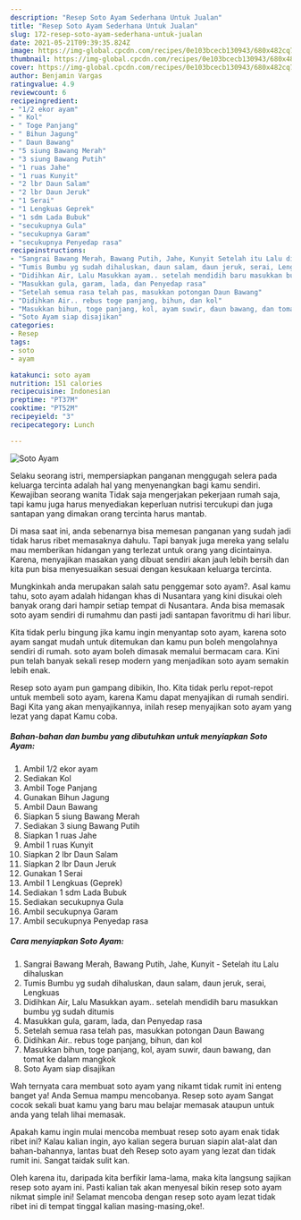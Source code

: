 ```yaml
---
description: "Resep Soto Ayam Sederhana Untuk Jualan"
title: "Resep Soto Ayam Sederhana Untuk Jualan"
slug: 172-resep-soto-ayam-sederhana-untuk-jualan
date: 2021-05-21T09:39:35.824Z
image: https://img-global.cpcdn.com/recipes/0e103bcecb130943/680x482cq70/soto-ayam-foto-resep-utama.jpg
thumbnail: https://img-global.cpcdn.com/recipes/0e103bcecb130943/680x482cq70/soto-ayam-foto-resep-utama.jpg
cover: https://img-global.cpcdn.com/recipes/0e103bcecb130943/680x482cq70/soto-ayam-foto-resep-utama.jpg
author: Benjamin Vargas
ratingvalue: 4.9
reviewcount: 6
recipeingredient:
- "1/2 ekor ayam"
- " Kol"
- " Toge Panjang"
- " Bihun Jagung"
- " Daun Bawang"
- "5 siung Bawang Merah"
- "3 siung Bawang Putih"
- "1 ruas Jahe"
- "1 ruas Kunyit"
- "2 lbr Daun Salam"
- "2 lbr Daun Jeruk"
- "1 Serai"
- "1 Lengkuas Geprek"
- "1 sdm Lada Bubuk"
- "secukupnya Gula"
- "secukupnya Garam"
- "secukupnya Penyedap rasa"
recipeinstructions:
- "Sangrai Bawang Merah, Bawang Putih, Jahe, Kunyit Setelah itu Lalu dihaluskan"
- "Tumis Bumbu yg sudah dihaluskan, daun salam, daun jeruk, serai, Lengkuas"
- "Didihkan Air, Lalu Masukkan ayam.. setelah mendidih baru masukkan bumbu yg sudah ditumis"
- "Masukkan gula, garam, lada, dan Penyedap rasa"
- "Setelah semua rasa telah pas, masukkan potongan Daun Bawang"
- "Didihkan Air.. rebus toge panjang, bihun, dan kol"
- "Masukkan bihun, toge panjang, kol, ayam suwir, daun bawang, dan tomat ke dalam mangkok"
- "Soto Ayam siap disajikan"
categories:
- Resep
tags:
- soto
- ayam

katakunci: soto ayam 
nutrition: 151 calories
recipecuisine: Indonesian
preptime: "PT37M"
cooktime: "PT52M"
recipeyield: "3"
recipecategory: Lunch

---
```



![Soto Ayam](https://img-global.cpcdn.com/recipes/0e103bcecb130943/680x482cq70/soto-ayam-foto-resep-utama.jpg)

Selaku seorang istri, mempersiapkan panganan menggugah selera pada keluarga tercinta adalah hal yang menyenangkan bagi kamu sendiri. Kewajiban seorang  wanita Tidak saja mengerjakan pekerjaan rumah saja, tapi kamu juga harus menyediakan keperluan nutrisi tercukupi dan juga santapan yang dimakan orang tercinta harus mantab.

Di masa  saat ini, anda sebenarnya bisa memesan panganan yang sudah jadi tidak harus ribet memasaknya dahulu. Tapi banyak juga mereka yang selalu mau memberikan hidangan yang terlezat untuk orang yang dicintainya. Karena, menyajikan masakan yang dibuat sendiri akan jauh lebih bersih dan kita pun bisa menyesuaikan sesuai dengan kesukaan keluarga tercinta. 



Mungkinkah anda merupakan salah satu penggemar soto ayam?. Asal kamu tahu, soto ayam adalah hidangan khas di Nusantara yang kini disukai oleh banyak orang dari hampir setiap tempat di Nusantara. Anda bisa memasak soto ayam sendiri di rumahmu dan pasti jadi santapan favoritmu di hari libur.

Kita tidak perlu bingung jika kamu ingin menyantap soto ayam, karena soto ayam sangat mudah untuk ditemukan dan kamu pun boleh mengolahnya sendiri di rumah. soto ayam boleh dimasak memalui bermacam cara. Kini pun telah banyak sekali resep modern yang menjadikan soto ayam semakin lebih enak.

Resep soto ayam pun gampang dibikin, lho. Kita tidak perlu repot-repot untuk membeli soto ayam, karena Kamu dapat menyajikan di rumah sendiri. Bagi Kita yang akan menyajikannya, inilah resep menyajikan soto ayam yang lezat yang dapat Kamu coba.

<!--inarticleads1-->

##### Bahan-bahan dan bumbu yang dibutuhkan untuk menyiapkan Soto Ayam:

1. Ambil 1/2 ekor ayam
1. Sediakan  Kol
1. Ambil  Toge Panjang
1. Gunakan  Bihun Jagung
1. Ambil  Daun Bawang
1. Siapkan 5 siung Bawang Merah
1. Sediakan 3 siung Bawang Putih
1. Siapkan 1 ruas Jahe
1. Ambil 1 ruas Kunyit
1. Siapkan 2 lbr Daun Salam
1. Siapkan 2 lbr Daun Jeruk
1. Gunakan 1 Serai
1. Ambil 1 Lengkuas (Geprek)
1. Sediakan 1 sdm Lada Bubuk
1. Sediakan secukupnya Gula
1. Ambil secukupnya Garam
1. Ambil secukupnya Penyedap rasa




<!--inarticleads2-->

##### Cara menyiapkan Soto Ayam:

1. Sangrai Bawang Merah, Bawang Putih, Jahe, Kunyit - Setelah itu Lalu dihaluskan
1. Tumis Bumbu yg sudah dihaluskan, daun salam, daun jeruk, serai, Lengkuas
1. Didihkan Air, Lalu Masukkan ayam.. setelah mendidih baru masukkan bumbu yg sudah ditumis
1. Masukkan gula, garam, lada, dan Penyedap rasa
1. Setelah semua rasa telah pas, masukkan potongan Daun Bawang
1. Didihkan Air.. rebus toge panjang, bihun, dan kol
1. Masukkan bihun, toge panjang, kol, ayam suwir, daun bawang, dan tomat ke dalam mangkok
1. Soto Ayam siap disajikan




Wah ternyata cara membuat soto ayam yang nikamt tidak rumit ini enteng banget ya! Anda Semua mampu mencobanya. Resep soto ayam Sangat cocok sekali buat kamu yang baru mau belajar memasak ataupun untuk anda yang telah lihai memasak.

Apakah kamu ingin mulai mencoba membuat resep soto ayam enak tidak ribet ini? Kalau kalian ingin, ayo kalian segera buruan siapin alat-alat dan bahan-bahannya, lantas buat deh Resep soto ayam yang lezat dan tidak rumit ini. Sangat taidak sulit kan. 

Oleh karena itu, daripada kita berfikir lama-lama, maka kita langsung sajikan resep soto ayam ini. Pasti kalian tak akan menyesal bikin resep soto ayam nikmat simple ini! Selamat mencoba dengan resep soto ayam lezat tidak ribet ini di tempat tinggal kalian masing-masing,oke!.

